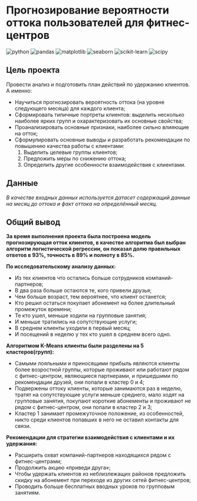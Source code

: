 # Прогнозирование вероятности оттока пользователей для фитнес-центров

![python](https://img.shields.io/pypi/pyversions/pandas)
![pandas](https://img.shields.io/pypi/v/pandas?label=pandas)
![matplotlib](https://img.shields.io/pypi/v/matplotlib?label=matplotlib)
![seaborn](https://img.shields.io/pypi/v/seaborn?label=seaborn)
![scikit-learn](https://img.shields.io/pypi/v/scikit-learn?label=scikit-learn)
![scipy](https://img.shields.io/pypi/v/scipy?label=scipy)

## Цель проекта

Провести анализ и подготовить план действий по удержанию клиентов. А именно:
- Научиться прогнозировать вероятность оттока (на уровне следующего месяца) для каждого клиента;
- Сформировать типичные портреты клиентов: выделить несколько наиболее ярких групп и охарактеризовать их основные свойства;
- Проанализировать основные признаки, наиболее сильно влияющие на отток;
- Сформулировать основные выводы и разработать рекомендации по повышению качества работы с клиентами:
  1. Выделить целевые группы клиентов;
  2. Предложить меры по снижению оттока;
  3. Определить другие особенности взаимодействия с клиентами. 

## Данные 

*В качестве входных данных используется датасет содержащий данные на месяц до оттока и факт оттока на определённый месяц.*

## Общий вывод

**За время выполнения проекта была построена модель прогнозирующая отток клиентов, в качестве алгоритма был выбран алгоритм логистической регрессии, он показал долю правильных ответов в 93%, точность в 89% и полноту в 85%.**

**По исследовательскому анализу данных:**
- Из тех клиентов что остались больше сотрудников компаний-партнеров;
- В два раза больше остаются те, кого привели друзья;
- Чем больше возраст, тем вероятнее, что клиент останется;
- Кто решил остаться покупает абонемент на более длительный промежуток времени;
- Те кто ушел, меньше ходили на групповые занятия;
- И меньше тратились на сопутствующие услуги;
- В среднем клиенты уходили в первый месяц;
- И посещений в неделю у тех кто ушел в среднем всего одно.

**Алгоритмом K-Means клиенты были разделены на 5 кластеров(групп):** 
- Самыми лояльными и приносящими прибыль являются клиенты более возростной группы, которые проживают или работают рядом с фитнес-центром, являющиеся партнерами, и пришедшими по рекомендации друзей, они попали в кластер 0 и 4;
- Подвержены оттоку клиенты, которые занимаются раз в неделю, тратят на сопутствующие услуги меньше среднего, мало ходят на групповые занятия, покупают короткие абонементы и проживают не рядом с фитнес-центром, они попали в кластер 2 и 3;
- Кластер 1 занимает промежуточное положение, из особенностей, никто среди клиентов попавших в него не оставил контакты для связи.

**Рекомендации для стратегии взаимодействия с клиентами и их удержания:**
- Расширить охват компаний-партнеров находящихся рядом с фитнес-центрами;
- Продолжить акцию «приведи друга»;
- Чтобы удержать клиентов из неблизлежащих районов предложить скидку на абонемент при переходе из других сетей фитнес-центров;
- Проводить больше бесплатных вводных уроков по групповым занятиям.
